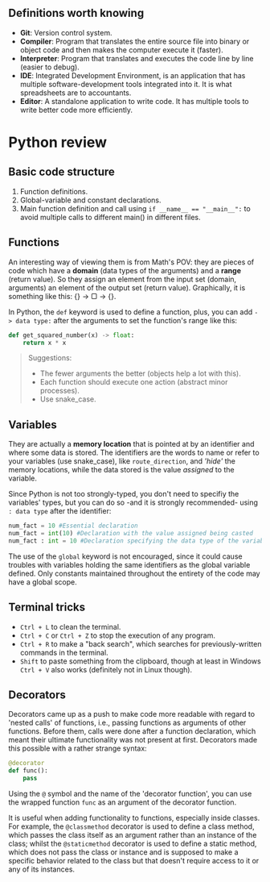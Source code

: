 ## Definitions worth knowing

* **Git**: Version control system.
* **Compiler**: Program that translates the entire source file into binary or object code and then makes the computer execute it (faster).
* **Interpreter**: Program that translates and executes the code line by line (easier to debug).
* **IDE**: Integrated Development Environment, is an application that has multiple software-development tools integrated into it. It is what spreadsheets are to accountants.
* **Editor**: A standalone application to write code. It has multiple tools to write better code more efficiently.

# Python review

## Basic code structure

1. Function definitions.
2. Global-variable and constant declarations.
3. Main function definition and call using `if __name__ == "__main__":` to avoid multiple calls to different main() in different files.

## Functions

An interesting way of viewing them is from Math's POV: they are pieces of code which have a **domain** (data types of the arguments) and a **range** (return value). So they assign an element from the input set (domain, arguments) an element of the output set (return value). Graphically, it is something like this: {} -> ▢ -> {}.

In Python, the `def` keyword is used to define a function, plus, you can add `-> data type:` after the arguments to set the function's range like this:

```py
def get_squared_number(x) -> float:
    return x * x
```

> Suggestions:
> - The fewer arguments the better (objects help a lot with this).
> - Each function should execute one action (abstract minor processes).
> - Use snake_case.

## Variables

They are actually a **memory location** that is pointed at by an identifier and where some data is stored. The identifiers are the words to name or refer to your variables (use snake_case), like `route_direction`, and *'hide'* the memory locations, while the data stored is the value *assigned* to the variable.

Since Python is not too strongly-typed, you don't need to specifiy the variables' types, but you can do so -and it is strongly recommended- using `: data type` after the identifier:

```py
num_fact = 10 #Essential declaration
num_fact = int(10) #Declaration with the value assigned being casted
num_fact : int = 10 #Declaration specifying the data type of the variable
```
The use of the `global` keyword is not encouraged, since it could cause troubles with variables holding the same identifiers as the global variable  defined. Only constants maintained throughout the entirety of the code may have a global scope.

## Terminal tricks

- `Ctrl + L` to clean the terminal.
- `Ctrl + C` or `Ctrl + Z` to stop the execution of any program.
- `Ctrl + R` to make a "back search", which searches for previously-written commands in the terminal.
- `Shift` to paste something from the clipboard, though at least in Windows `Ctrl + V` also works (definitely not in Linux though).

## Decorators

Decorators came up as a push to make code more readable with regard to 'nested calls' of functions, i.e., passing functions as arguments of other functions. Before them, calls were done after a function declaration, which meant their ultimate functionality was not present at first. Decorators made this possible with a rather strange syntax:

```py
@decorator
def func():
    pass
```

Using the ``@`` symbol and the name of the 'decorator function', you can use the wrapped function `func` as an argument of the decorator function.

It is useful when adding functionality to functions, especially inside classes. For example, the ``@classmethod`` decorator is used to define a class method, which passes the class itself as an argument rather than an instance of the class; whilst the ``@staticmethod`` decorator is used to define a static method, which does not pass the class or instance and is supposed to make a specific behavior related to the class but that doesn't require access to it or any of its instances.



